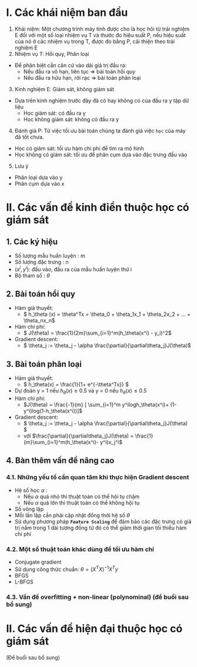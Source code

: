 # **I. Các khái niệm ban đầu**
1. Khái niệm: Một chương trình máy tính được cho là học hỏi từ trải nghiệm E đối với một số loại nhiệm vụ T và thước đo hiệu suất P, nếu hiệu suất của nó ở các nhiệm vụ trong T, được đo bằng P, cải thiện theo trải nghiệm E
2. Nhiệm vụ T: Hồi quy, Phân loại
- Để phân biệt cần căn cứ vào dải giá trị đầu ra:
  - Nếu đầu ra vô hạn, liên tục => bài toán hồi quy
  - Nếu đầu ra hữu hạn, rời rạc => bài toán phân loại
3. Kinh nghiệm E: Giám sát, không giám sát
- Dựa trên kinh nghiệm trước đây đã có hay không có của đầu ra y tập dữ liệu
  - Học giám sát: có đầu ra y
  - Học không giám sát: không có đầu ra y
4. Đánh giá P: Từ việc tối ưu bài toán chúng ta đánh giá việc `học` của máy đã tốt chưa.
  - Học có giám sát: tối ưu hàm chi phí để tìm ra mô hình
  - Học không có giám sát: tối ưu để phân cụm dựa vào đặc trưng đầu vào
5. Lưu ý
  - Phân loại dựa vào y
  - Phân cụm dựa vào x

# **II. Các vấn đề kinh điển thuộc học có giám sát**
## 1. Các ký hiệu
- Số lượng mẫu huấn luyện : m
- Số lượng đặc trưng : n
- $(x^i, y^i)$: đầu vào, đầu ra của mẫu huấn luyện thứ i
- Bộ tham số : $\theta$

## 2. Bài toán hồi quy
- Hàm giả thuyết:  
  - $ h_\theta (x) = \theta^Tx = \theta_0 + \theta_1x_1 + \theta_2x_2 + ... + \theta_nx_n$
- Hàm chi phí: 
  - $ J(\theta) = \frac{1}{2m}\sum_{i=1}^m(h_\theta(x^i) - y_i)^2$
- Gradient descent: 
  - $ \theta_j := \theta_j - \alpha \frac{\partial}{\partial\theta_j}J(\theta)$

## 3. Bài toán phân loại
- Hàm giả thuyết:
  - $ h_\theta(x) = \frac{1}{1+ e^{-\theta^Tx}} $
- Dự đoán y = 1 nếu $h_\theta(x) \ge 0.5$ và y = 0 nếu $h_\theta(x) \le 0.5$
- Hàm chi phí: 
  - $J(\theta) = \frac{-1}{m} [ \sum_{i=1}^m y^ilogh_\theta(x^i)+ (1-y^i)log(1-h_\theta(x^i))]$
- Gradient descent:
  - $ \theta_j := \theta_j - \alpha \frac{\partial}{\partial\theta_j}J(\theta) $
  - với $\frac{\partial}{\partial\theta_j}J(\theta) = \frac{1}{m}\sum_{i=1}^m(h_\theta(x^i)- y^i)x_j^i$

## 4. Bàn thêm vấn đề nâng cao
### 4.1. Những yếu tố cần quan tâm khi thực hiện Gradient descent
  - Hệ số học $\alpha$ : 
    - Nếu $\alpha$ quá nhỏ thì thuật toán có thể hội tụ chậm
    - Nếu $\alpha$ quá lớn thì thuật toán có thể không hội tụ
  - Số vòng lặp
  - Mỗi lần lặp cần phải cập nhật đồng thời hệ số $\theta$
  - Sử dụng phương pháp **`Feature Scaling`** để đảm bảo các đặc trưng có giá trị nắm trong 1 dải tương đồng từ đó có thể giảm thời gian tối thiểu hàm chi phí
### 4.2. Một số thuật toán khác dùng để tối ưu hàm chí
  - Conjugate gradient
  - Sử dụng công thức chuẩn: $\theta = (X^TX)^{-1}X^Ty$
  - BFGS
  - L-BFGS
### 4.3. Vấn đề overfitting + non-linear (polynominal) (để buổi sau bổ sung)

# **II. Các vấn đề hiện đại thuộc học có giám sát**
(Để buổi sau bổ sung)